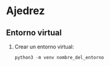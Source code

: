 # Ajedrez

## Entorno virtual

1. Crear un entorno virtual:
   ```python
   python3 -m venv nombre_del_entorno
